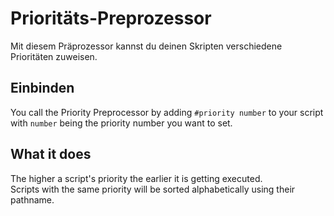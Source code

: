 # Prioritäts-Preprozessor

Mit diesem Präprozessor kannst du deinen Skripten verschiedene Prioritäten zuweisen.

## Einbinden

You call the Priority Preprocessor by adding `#priority number` to your script with `number` being the priority number you want to set.

## What it does

The higher a script's priority the earlier it is getting executed.  
Scripts with the same priority will be sorted alphabetically using their pathname.